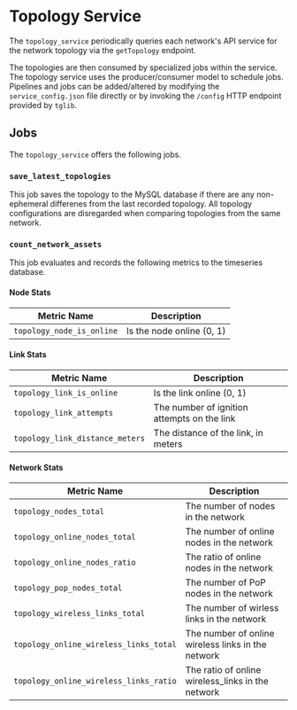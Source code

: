 # Topology Service
The `topology_service` periodically queries each network's API service for
the network topology via the `getTopology` endpoint.

The topologies are then consumed by specialized jobs within the service. The
topology service uses the producer/consumer model to schedule jobs. Pipelines
and jobs can be added/altered by modifying the `service_config.json` file
directly or by invoking the `/config` HTTP endpoint provided by `tglib`.

## Jobs
The `topology_service` offers the following jobs.

### `save_latest_topologies`
This job saves the topology to the MySQL database if there are any
non-ephemeral differenes from the last recorded topology. All topology
configurations are disregarded when comparing topologies from the same
network.

### `count_network_assets`
This job evaluates and records the following metrics to the timeseries
database.

#### Node Stats
| Metric Name               | Description               |
| ------------------------- | ------------------------- |
| `topology_node_is_online` | Is the node online (0, 1) |

#### Link Stats
| Metric Name                     | Description                                 |
| ------------------------------- | ------------------------------------------- |
| `topology_link_is_online`       | Is the link online (0, 1)                   |
| `topology_link_attempts`        | The number of ignition attempts on the link |
| `topology_link_distance_meters` | The distance of the link, in meters         |

#### Network Stats
| Metric Name                            | Description                                        |
| -------------------------------------- | -------------------------------------------------- |
| `topology_nodes_total`                 | The number of nodes in the network                 |
| `topology_online_nodes_total`          | The number of online nodes in the network          |
| `topology_online_nodes_ratio`          | The ratio of online nodes in the network           |
| `topology_pop_nodes_total`             | The number of PoP nodes in the network             |
| `topology_wireless_links_total`        | The number of wirless links in the network         |
| `topology_online_wireless_links_total` | The number of online wireless links in the network |
| `topology_online_wireless_links_ratio` | The ratio of online wireless_links in the network  |
